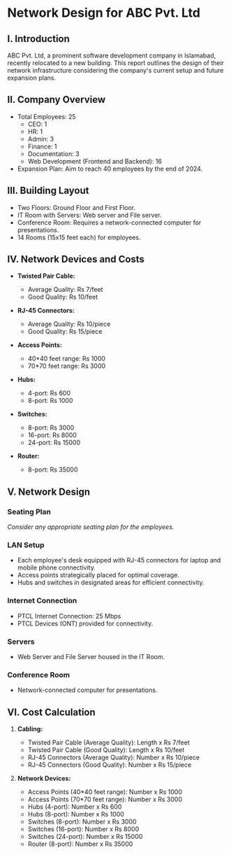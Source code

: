 # Network Design for ABC Pvt. Ltd

## I. Introduction

ABC Pvt. Ltd, a prominent software development company in Islamabad, recently relocated to a new building. This report outlines the design of their network infrastructure considering the company's current setup and future expansion plans.

## II. Company Overview

- Total Employees: 25
  - CEO: 1
  - HR: 1
  - Admin: 3
  - Finance: 1
  - Documentation: 3
  - Web Development (Frontend and Backend): 16
- Expansion Plan: Aim to reach 40 employees by the end of 2024.

## III. Building Layout

- Two Floors: Ground Floor and First Floor.
- IT Room with Servers: Web server and File server.
- Conference Room: Requires a network-connected computer for presentations.
- 14 Rooms (15x15 feet each) for employees.


## IV. Network Devices and Costs

- **Twisted Pair Cable:**
  - Average Quality: Rs 7/feet
  - Good Quality: Rs 10/feet

- **RJ-45 Connectors:**
  - Average Quality: Rs 10/piece
  - Good Quality: Rs 15/piece

- **Access Points:**
  - 40*40 feet range: Rs 1000
  - 70*70 feet range: Rs 3000

- **Hubs:**
  - 4-port: Rs 600
  - 8-port: Rs 1000

- **Switches:**
  - 8-port: Rs 3000
  - 16-port: Rs 8000
  - 24-port: Rs 15000

- **Router:**
  - 8-port: Rs 35000

## V. Network Design

### Seating Plan

*Consider any appropriate seating plan for the employees.*

### LAN Setup

- Each employee's desk equipped with RJ-45 connectors for laptop and mobile phone connectivity.
- Access points strategically placed for optimal coverage.
- Hubs and switches in designated areas for efficient connectivity.

### Internet Connection

- PTCL Internet Connection: 25 Mbps
- PTCL Devices (ONT) provided for connectivity.

### Servers

- Web Server and File Server housed in the IT Room.

### Conference Room

- Network-connected computer for presentations.

## VI. Cost Calculation

1. **Cabling:**
   - Twisted Pair Cable (Average Quality): Length x Rs 7/feet
   - Twisted Pair Cable (Good Quality): Length x Rs 10/feet
   - RJ-45 Connectors (Average Quality): Number x Rs 10/piece
   - RJ-45 Connectors (Good Quality): Number x Rs 15/piece

2. **Network Devices:**
   - Access Points (40*40 feet range): Number x Rs 1000
   - Access Points (70*70 feet range): Number x Rs 3000
   - Hubs (4-port): Number x Rs 600
   - Hubs (8-port): Number x Rs 1000
   - Switches (8-port): Number x Rs 3000
   - Switches (16-port): Number x Rs 8000
   - Switches (24-port): Number x Rs 15000
   - Router (8-port): Number x Rs 35000

